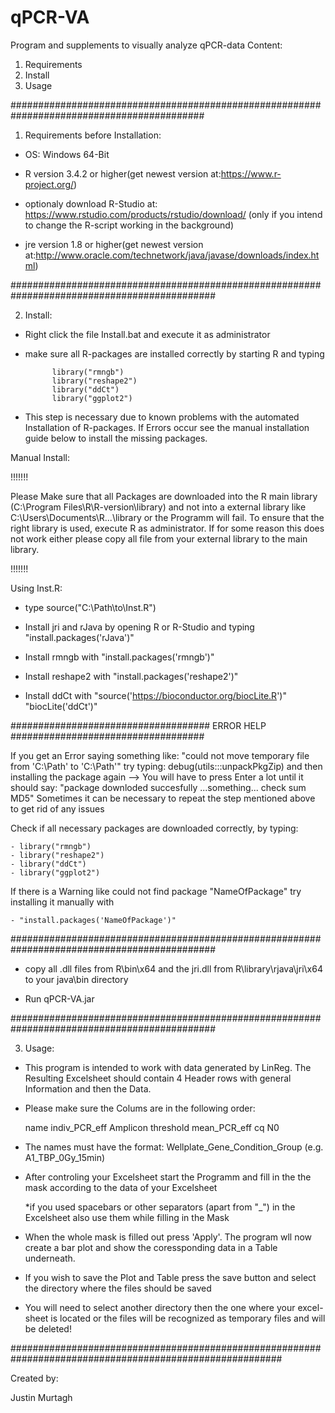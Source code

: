 # qPCR-VA
Program and supplements to visually analyze qPCR-data
Content:
1. Requirements
2. Install
3. Usage

###########################################################################################

1. Requirements before Installation:

- OS: Windows 64-Bit

- R version 3.4.2 or higher(get newest version at:https://www.r-project.org/)

- optionaly download R-Studio at: https://www.rstudio.com/products/rstudio/download/	(only if you intend to change the R-script working in the background)

- jre version 1.8 or higher(get newest version at:http://www.oracle.com/technetwork/java/javase/downloads/index.html)


#############################################################################################

2. Install:

- Right click the file Install.bat and execute it as administrator

- make sure all R-packages are installed correctly by starting R and typing 

			library("rmngb")
			library("reshape2")
			library("ddCt")
			library("ggplot2")
			
- This step is necessary due to known problems with the automated Installation of R-packages. If Errors occur see the manual installation guide below to install the missing packages.


Manual Install:

!!!!!!!

Please Make sure that all Packages are downloaded into the R main library (C:\Program Files\R\R-version\library) and not into a external library like C:\Users\Documents\R\...\library or the Programm will fail.
To ensure that the right library is used, execute R as administrator. If for some reason this does not work either please copy all file from your external library to the main library.

!!!!!!!

Using Inst.R:

- type source("C:\\Path\\to\\Inst.R")


- Install jri and rJava by opening R or R-Studio and typing "install.packages('rJava')"

- Install rmngb with "install.packages('rmngb')"

- Install reshape2 with "install.packages('reshape2')"

- Install ddCt with "source('https://bioconductor.org/biocLite.R')"
		    "biocLite('ddCt')"
			
			
####################################      ERROR HELP      ###################################

If you get an Error saying something like: "could not move temporary file from 'C:\\Path' to 'C:\\Path'"
try typing: debug(utils:::unpackPkgZip)	
and then installing the package again --> You will have to press Enter a lot until it should say: "package downloded
succesfully ...something... check sum MD5"
Sometimes it can be necessary to repeat the step mentioned above to get rid of any issues					

Check if all necessary packages are downloaded correctly, by typing:

	- library("rmngb")
	- library("reshape2")	
	- library("ddCt")	
	- library("ggplot2")	
If there is a Warning like could not find package "NameOfPackage" try installing it manually with 

	- "install.packages('NameOfPackage')"
#############################################################################################

- copy all .dll files from R\bin\x64 and the jri.dll from R\library\rjava\jri\x64 to your java\bin directory 

- Run qPCR-VA.jar

#############################################################################################

3. Usage:

- This program is intended to work with data generated by LinReg. The Resulting Excelsheet should contain 4 Header rows with general Information and then the Data.


- Please make sure the Colums are in the following order:
  
  name    indiv_PCR_eff    Amplicon    threshold    mean_PCR_eff    cq    N0


- The names must have the format: Wellplate_Gene_Condition_Group		(e.g. A1_TBP_0Gy_15min)


- After controling your Excelsheet start the Programm and fill in the the mask according to the data of your Excelsheet
  
  *if you used spacebars or other separators (apart from "_") in the Excelsheet also use them while filling in the Mask

- When the whole mask is filled out press 'Apply'. The program wll now create a bar plot and show the coressponding data in a Table underneath.

- If you wish to save the Plot and Table press the save button and select the directory where the files should be saved

- You will need to select another directory then the one where your excel-sheet is located or the files will be recognized as temporary files and will be deleted! 

#########################################################################################################

Created by:

Justin Murtagh

